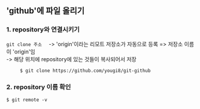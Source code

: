 ## 'github'에 파일 올리기  

### 1. repository와 연결시키기  
`git clone 주소  `
   -> 'origin'이라는 리모트 저장소가 자동으로 등록 => 저장소 이름이 'origin'임  
   -> 해당 위치에 repository에 있는 것들이 복사되어서 저장

         $ git clone https://github.com/yougi8/git-github  
         
### 2. repository 이름 확인  

    $ git remote -v  

    
